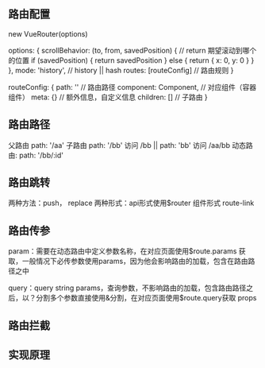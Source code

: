 ## 路由配置
new VueRouter(options)


options: {
  scrollBehavior: (to, from, savedPosition) {
    // return 期望滚动到哪个的位置
    if (savedPosition) {
      return savedPosition
    } else {
      return { x: 0, y: 0 }
    }
  },
  mode: 'history', // history || hash
  routes: [routeConfig] // 路由规则
}

routeConfig: {
  path: '' // 路由路径
  component: Component, // 对应组件（容器组件）
  meta: {}  // 额外信息，自定义信息
  children: []  // 子路由
}

## 路由路径
父路由 path: '/aa'
子路由 path: '/bb' 访问 /bb    || path: 'bb'  访问 /aa/bb
动态路由: path: '/bb/:id'

## 路由跳转
两种方法：push， replace
两种形式：api形式使用$router   组件形式 route-link

## 路由传参
param：需要在动态路由中定义参数名称，在对应页面使用$route.params 获取，一般情况下必传参数使用params，因为他会影响路由的加载，包含在路由路径之中

query：query string params，查询参数，不影响路由的加载，包含路由路径之后，以？分割多个参数直接使用&分割，在对应页面使用$route.query获取
props


## 路由拦截

## 实现原理

